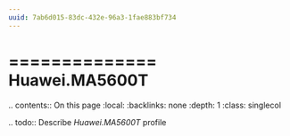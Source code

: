```yaml
---
uuid: 7ab6d015-83dc-432e-96a3-1fae883bf734
---
```



==============
Huawei.MA5600T
==============

.. contents:: On this page
    :local:
    :backlinks: none
    :depth: 1
    :class: singlecol

.. todo::
    Describe *Huawei.MA5600T* profile

